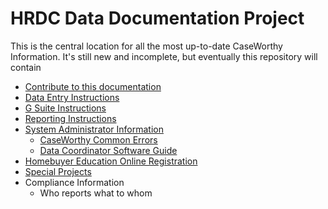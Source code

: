 # HRDC Data Documentation Project

This is the central location for all the most up-to-date CaseWorthy Information. It's still new and incomplete, but eventually this repository will contain


- [Contribute to this documentation](Instructions/Contribute.md)
- [Data Entry Instructions](Instructions/universalintake.md)
- [G Suite Instructions](Instructions/gsuite.md)
- [Reporting Instructions](Reports/reports.md)
- [System Administrator Information](Instructions/cwadmin.md)
  - [CaseWorthy Common Errors](Instructions/CWcommonerrors.pdf)
  - [Data Coordinator Software Guide](Instructions/DCsoftware.md)
- [Homebuyer Education Online Registration](Instructions/onlineHBEregistration.md)
- [Special Projects](Projects/projects.md)
- Compliance Information
  - Who reports what to whom
